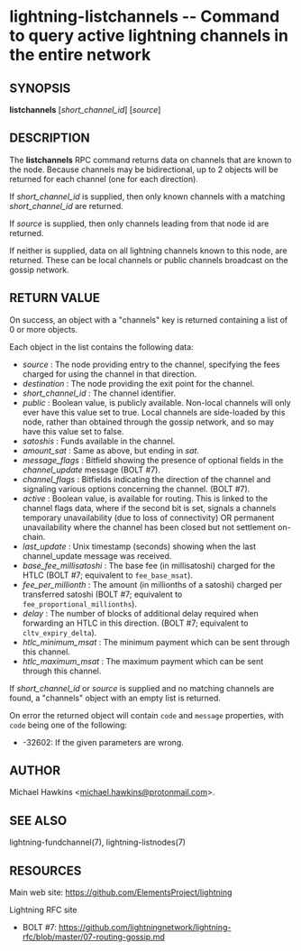 lightning-listchannels -- Command to query active lightning channels in the entire network
==========================================================================================

SYNOPSIS
--------

**listchannels** \[*short\_channel\_id*\] \[*source*\]

DESCRIPTION
-----------

The **listchannels** RPC command returns data on channels that are known
to the node. Because channels may be bidirectional, up to 2 objects will
be returned for each channel (one for each direction).

If *short\_channel\_id* is supplied, then only known channels with a
matching *short\_channel\_id* are returned.

If *source* is supplied, then only channels leading from that node id
are returned.

If neither is supplied, data on all lightning channels known to this
node, are returned. These can be local channels or public channels
broadcast on the gossip network.

RETURN VALUE
------------

On success, an object with a "channels" key is returned containing a
list of 0 or more objects.

Each object in the list contains the following data:
- *source* : The node providing entry to the channel, specifying the
fees charged for using the channel in that direction.
- *destination* : The node providing the exit point for the channel.
- *short\_channel\_id* : The channel identifier.
- *public* : Boolean value, is publicly available. Non-local channels
will only ever have this value set to true. Local channels are
side-loaded by this node, rather than obtained through the gossip
network, and so may have this value set to false.
- *satoshis* : Funds available in the channel.
- *amount\_sat* : Same as above, but ending in *sat*.
- *message\_flags* : Bitfield showing the presence of optional fields
in the *channel\_update* message (BOLT \#7).
- *channel\_flags* : Bitfields indicating the direction of the channel
and signaling various options concerning the channel. (BOLT \#7).
- *active* : Boolean value, is available for routing. This is linked
to the channel flags data, where if the second bit is set, signals a
channels temporary unavailability (due to loss of connectivity) OR
permanent unavailability where the channel has been closed but not
settlement on-chain.
- *last\_update* : Unix timestamp (seconds) showing when the last
channel\_update message was received.
- *base\_fee\_millisatoshi* : The base fee (in millisatoshi) charged
for the HTLC (BOLT \#7; equivalent to `fee_base_msat`).
- *fee\_per\_millionth* : The amount (in millionths of a satoshi)
charged per transferred satoshi (BOLT \#7; equivalent to
`fee_proportional_millionths`).
- *delay* : The number of blocks of additional delay required when
forwarding an HTLC in this direction. (BOLT \#7; equivalent to
`cltv_expiry_delta`).
- *htlc\_minimum\_msat* : The minimum payment which can be sent
through this channel.
- *htlc\_maximum\_msat* : The maximum payment which can be sent
through this channel.

If *short\_channel\_id* or *source* is supplied and no matching channels
are found, a "channels" object with an empty list is returned.

On error the returned object will contain `code` and `message` properties,
with `code` being one of the following:

- -32602: If the given parameters are wrong.

AUTHOR
------

Michael Hawkins <<michael.hawkins@protonmail.com>>.

SEE ALSO
--------

lightning-fundchannel(7), lightning-listnodes(7)

RESOURCES
---------

Main web site: <https://github.com/ElementsProject/lightning>

Lightning RFC site

-   BOLT \#7:
    <https://github.com/lightningnetwork/lightning-rfc/blob/master/07-routing-gossip.md>
